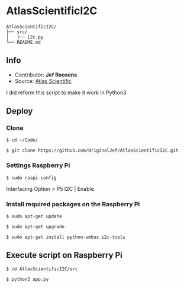 AtlasScientificI2C
==================================

	AtlasScientificI2C/
	├── src/
	│	├── i2c.py
	└── README.md


## Info

- Contributor: **Jef Roosens**
- Source: [Atlas Scientific](https://github.com/AtlasScientific/Raspberry-Pi-sample-code/blob/master/i2c.py)

I did reform this script to make it work in Python3

## Deploy

### Clone

```
$ cd ~/Code/
```

```
$ git clone https://github.com/OriginalJef/AtlasScientificI2C.git

```

### Settings Raspberry Pi

```
$ sudo raspi-config
```
Interfacing Option > P5 I2C | Enable

### Install required packages on the Raspberry Pi

```
$ sudo apt-get update
```

```
$ sudo apt-get upgrade
```

```
$ sudo apt-get install python-smbus i2c-tools
```

## Execute script on Raspberry Pi

```
$ cd AtlacScientificI2C/src
```

```
$ python3 app.py
```
